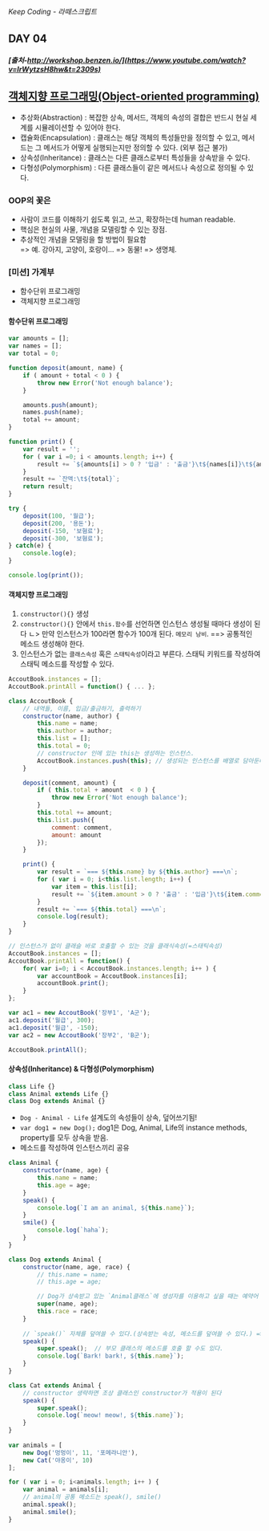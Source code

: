 ###### Keep Coding - 라떼스크립트

## DAY 04

##### [출처-http://workshop.benzen.io/](https://www.youtube.com/watch?v=lrWytzsH8hw&t=2309s)

## [객체지향 프로그래밍(Object-oriented programming)](https://developer.mozilla.org/ko/docs/Web/JavaScript/Introduction_to_Object-Oriented_JavaScript)
- 추상화(Abstraction) : 복잡한 상속, 메서드, 객체의 속성의 결합은 반드시 현실 세계를 시뮬레이션할 수 있어야 한다.
- 캡슐화(Encapsulation) : 클래스는 해당 객체의 특성들만을 정의할 수 있고, 메서드는 그 메서드가 어떻게 실행되는지만 정의할 수 있다. (외부 접근 불가)
- 상속성(Inheritance) : 클래스는 다른 클래스로부터 특성들을 상속받을 수 있다.
- 다형성(Polymorphism) : 다른 클래스들이 같은 메서드나 속성으로 정의될 수 있다.

### OOP의 꽃은 
- 사람이 코드를 이해하기 쉽도록 읽고, 쓰고, 확장하는데 human readable.
- 핵심은 현실의 사물, 개념을 모델링할 수 있는 장점.
- 추상적인 개념을 모델링을 할 방법이 필요함 <br>
=> 예. 강아지, 고양이, 호랑이... => 동물! => 생명체. <br>

### [미션] 가계부
- 함수단위 프로그래밍
- 객체지향 프로그래밍

#### 함수단위 프로그래밍

```js
var amounts = [];
var names = [];
var total = 0;

function deposit(amount, name) {
	if ( amount + total < 0 ) {
		throw new Error('Not enough balance');
	}

	amounts.push(amount);
	names.push(name);
	total += amount;
}

function print() {
	var result = '';
	for ( var i =0; i < amounts.length; i++) {
		result += `${amounts[i] > 0 ? '입금' : '출금'}\t${names[i]}\t${amounts[i]}\n`;
	}
	result += `잔액:\t${total}`;
	return result;
}

try {
	deposit(100, '월급');
	deposit(200, '용돈');
	deposit(-150, '보혐료');
	deposit(-300, '보혐료');
} catch(e) {
	console.log(e);
}

console.log(print());
````

#### 객체지향 프로그래밍
1. `constructor(){}`  생성
2. `constructor(){}` 안에서 `this.함수`를 선언하면 인스턴스 생성될 때마다 생성이 된다 
ㄴ> 만약 인스턴스가 100라면 함수가 100개 된다. `메모리 낭비`. ==> 공통적인 메소드 생성해야 한다.
3. 인스턴스가 없는 `클래스속성` 혹은 `스태틱속성`이라고 부른다. 스태틱 키워드를 작성하여 스태틱 메소드를 작성할 수 있다.

```js
AccoutBook.instances = [];
AccoutBook.printAll = function() { ... };
```

```js
class AccoutBook {
	// 내역들, 이름, 입금/출금하기, 출력하기
	constructor(name, author) {
		this.name = name;
		this.author = author;
		this.list = [];
		this.total = 0; 
		// constructor 인에 있는 this는 생성하는 인스턴스.
		AccoutBook.instances.push(this); // 생성되는 인스턴스를 배열로 담아둔다. 
	}

	deposit(comment, amount) {
		if ( this.total + amount  < 0 ) {
			throw new Error('Not enough balance');
		}
		this.total += amount;
		this.list.push({
			comment: comment, 
			amount: amount
		});
	}

	print() {
		var result = `=== ${this.name} by ${this.author} ===\n`;
		for ( var i = 0; i<this.list.length; i++) {
			var item = this.list[i];
			result += `${item.amount > 0 ? '출금' : '입금'}\t${item.comment}\t${item.amount}원\n`;
		}
		result += `=== ${this.total} ===\n`;
		console.log(result);
	}
}

// 인스턴스가 없이 클래슬 바로 호출할 수 있는 것을 클래식속성(=스태틱속성)
AccoutBook.instances = [];
AccoutBook.printAll = function() {
	for( var i=0; i < AccoutBook.instances.length; i++ ) {
		var accountBook = AccoutBook.instances[i];
		accountBook.print();
	}
};

var ac1 = new AccoutBook('장부1', 'A군');
ac1.deposit('월급', 300);
ac1.deposit('월급', -150);
var ac2 = new AccoutBook('장부2', 'B군');

AccoutBook.printAll();
```

#### 상속성(Inheritance) & 다형성(Polymorphism) 
```js
class Life {}
class Animal extends Life {}
class Dog extends Animal {}
```

- `Dog - Animal - Life` 설계도의 속성들이 상속, 덮어쓰기됨!
- `var dog1 = new Dog();` dog1은 Dog, Animal, Life의 instance methods, property를 모두 상속을 받음.
- 메소드를 작성하여 인스턴스끼리 공유

```js
class Animal {
	constructor(name, age) {
		this.name = name;
		this.age = age;
	}
	speak() {
		console.log(`I am an animal, ${this.name}`);
	}
	smile() {
		console.log(`haha`);
	}
}

class Dog extends Animal {
	constructor(name, age, race) {
		// this.name = name;
		// this.age = age;

		// Dog가 상속받고 있는 `Animal클래스`에 생성자를 이용하고 싶을 때는 예약어 `super()` 사용.  
		super(name, age); 
		this.race = race;
	}
	
	// `speak()` 자체를 덮여쓸 수 있다.(상속받는 속성, 메소드를 덮여쓸 수 있다.) => `메소드 오버라이딩,(method overriding)`이라고 부른다
	speak() {
		super.speak();  // 부모 클래스의 메소드를 호출 할 수도 있다.
		console.log(`Bark! bark!, ${this.name}`);
	}
}

class Cat extends Animal {
	// constructor 생략하면 조상 클래스인 constructor가 적용이 된다
	speak() {
		super.speak();
		console.log(`meow! meow!, ${this.name}`);
	}
}
 
var animals = [
	new Dog('멍멍이', 11, '포메라니안'),
	new Cat('야옹이', 10)
];

for ( var i = 0; i<animals.length; i++ ) {
	var animal = animals[i];
	// animal의 공통 메소드는 speak(), smile()
	animal.speak();
	animal.smile();
}
```